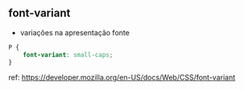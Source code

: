 ## font-variant

* variações na apresentação fonte

```css
P {
    font-variant: small-caps;
}
```

ref: https://developer.mozilla.org/en-US/docs/Web/CSS/font-variant